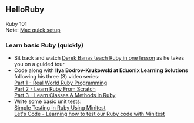 ## HelloRuby
Ruby 101  
Note: [Mac quick setup](https://github.com/ernestgwilsonii/HelloRuby/blob/master/Readme.txt)

### Learn basic Ruby (quickly)
- Sit back and watch [Derek Banas teach Ruby in one lesson](https://www.youtube.com/watch?v=Dji9ALCgfpM) as he takes you on a guided tour
- Code along with **Ilya Bodrov-Krukowski at Eduonix Learning Solutions** following his three (3) video series:  
[Part 1 - Real World Ruby Programming](https://www.youtube.com/watch?v=PFc52ZC-JxA)  
[Part 2 - Learn Ruby From Scratch](https://www.youtube.com/watch?v=KgC4mltMwFI)  
[Part 3 - Learn Classes & Methods in Ruby](https://www.youtube.com/watch?v=qtPG_2WXd5U)
- Write some basic unit tests:  
[Simple Testing in Ruby Using Minitest](https://www.youtube.com/watch?v=kRFH0U5tbt8)  
[Let's Code - Learning how to test our Ruby code with Minitest](https://www.youtube.com/watch?v=QfaMvCr0sYA)